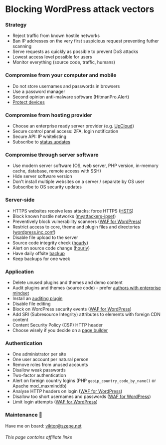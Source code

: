 # Blocking WordPress attack vectors

### Strategy

- Reject traffic from known hostile networks
- Ban IP addresses on the very first suspicious request preventing futher scanning
- Serve requests as quickly as possible to prevent DoS attacks
- Lowest access level possible for users
- Monitor everything (source code, traffic, humans)

### Compromise from your computer and mobile

- Do not store usernames and passwords in browsers
- Use a password manager
- Second opinion anti-malware software (HitmanPro.Alert)
- [Protect devices](/Onboarding.md#cyber-security)

### Compromise from hosting provider

- Choose an enterprise ready server provider (e.g. [UpCloud](https://www.upcloud.com/register/?promo=U29Q8S))
- Secure control panel access: 2FA, login notification
- Secure API: IP whitelisting
- Subscribe to [status updates](https://status.upcloud.com/)

### Compromise through server software

- Use modern server software (OS, web server, PHP version, in-memory cache, database, remote access with SSH)
- Hide server software version
- Don't install multiple websites on a server / separate by OS user
- Subscribe to OS security updates

### Server-side

- HTTPS websites receive less attacks: force HTTPS ([HSTS](https://developer.mozilla.org/en-US/docs/Web/HTTP/Headers/Strict-Transport-Security))
- Block known hostile networks ([myattackers-ipset](/security/myattackers-ipsets))
- Preventively block vulnerability scanners ([WAF for WordPress](https://github.com/szepeviktor/waf4wordpress))
- Restrict access to core, theme and plugin files and directories ([wordpress.inc.conf](/webserver/apache-conf-available/wordpress.inc.conf))
- Disable file upload to the server
- Source code integrity check ([hourly](/monitoring/tripwire-fake.sh))
- Alert on source code change ([hourly](/monitoring/siteprotection.sh))
- Have daily offsite [backup](/backup)
- Keep backups for one week

### Application

- Delete unused plugins and themes and demo content
- Audit plugins and themes (source code) -
  prefer [authors with enterprise mindset](/webserver/WordPress.md#plugin-authors-with-enterprise-mindset)
- Install an [auditing plugin](https://wordpress.org/plugins/wp-user-activity/)
- Disable file editing
- Block on WordPress security events ([WAF for WordPress](https://github.com/szepeviktor/waf4wordpress))
- Add SRI (Subresource Integrity) attributes to elements with foreign CDN content
- Content Security Policy (CSP) HTTP header
- Choose wisely if you decide on a [page builder](https://www.wpbeaverbuilder.com/?fla=2082)

### Authentication

- One administrator per site
- One user account per natural person
- Remove roles from unused accounts
- Disallow weak passwords
- Two-factor authentication
- Alert on foreign country logins (PHP `geoip_country_code_by_name()` or Apache mod_maxminddb)
- Analyse HTTP headers on login ([WAF for WordPress](https://github.com/szepeviktor/waf4wordpress))
- Disallow too short usernames and passwords ([WAF for WordPress](https://github.com/szepeviktor/waf4wordpress))
- Limit login attempts ([WAF for WordPress](https://github.com/szepeviktor/waf4wordpress))

### Maintenance :wrench:

Have me on board: viktor@szepe.net

###### This page contains affiliate links
